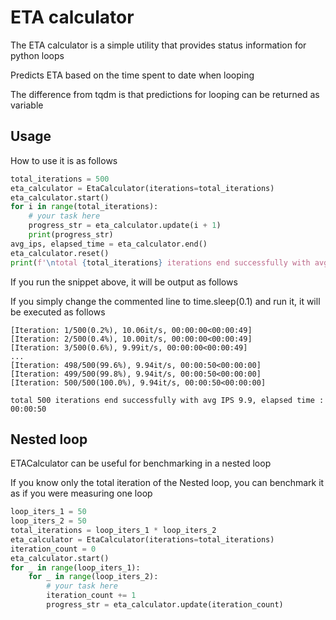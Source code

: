 # ETA calculator
The ETA calculator is a simple utility that provides status information for python loops

Predicts ETA based on the time spent to date when looping

The difference from tqdm is that predictions for looping can be returned as variable

## Usage

How to use it is as follows

``` python
total_iterations = 500
eta_calculator = EtaCalculator(iterations=total_iterations)
eta_calculator.start()
for i in range(total_iterations):
    # your task here
    progress_str = eta_calculator.update(i + 1)
    print(progress_str)
avg_ips, elapsed_time = eta_calculator.end()
eta_calculator.reset()
print(f'\ntotal {total_iterations} iterations end successfully with avg IPS {avg_ips:.1f}, elapsed time : {elapsed_time}')
```

If you run the snippet above, it will be output as follows

If you simply change the commented line to time.sleep(0.1) and run it, it will be executed as follows

```
[Iteration: 1/500(0.2%), 10.06it/s, 00:00:00<00:00:49]
[Iteration: 2/500(0.4%), 10.00it/s, 00:00:00<00:00:49]
[Iteration: 3/500(0.6%), 9.99it/s, 00:00:00<00:00:49]
...
[Iteration: 498/500(99.6%), 9.94it/s, 00:00:50<00:00:00]
[Iteration: 499/500(99.8%), 9.94it/s, 00:00:50<00:00:00]
[Iteration: 500/500(100.0%), 9.94it/s, 00:00:50<00:00:00]

total 500 iterations end successfully with avg IPS 9.9, elapsed time : 00:00:50
```

## Nested loop

ETACalculator can be useful for benchmarking in a nested loop

If you know only the total iteration of the Nested loop, you can benchmark it as if you were measuring one loop

```python
loop_iters_1 = 50
loop_iters_2 = 50
total_iterations = loop_iters_1 * loop_iters_2
eta_calculator = EtaCalculator(iterations=total_iterations)
iteration_count = 0
eta_calculator.start()
for _ in range(loop_iters_1):
    for _ in range(loop_iters_2):
        # your task here
        iteration_count += 1
        progress_str = eta_calculator.update(iteration_count)
```

